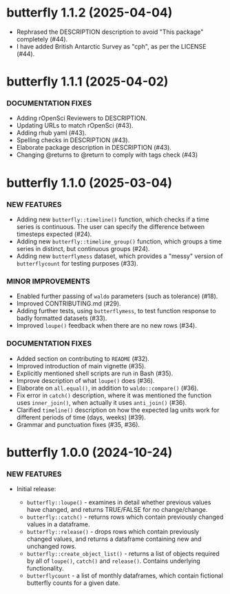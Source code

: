 butterfly 1.1.2 (2025-04-04)
=========================
* Rephrased the DESCRIPTION description to avoid "This package" completely (#44).
* I have added British Antarctic Survey as "cph", as per the LICENSE (#44).

butterfly 1.1.1 (2025-04-02)
=========================
### DOCUMENTATION FIXES
* Adding rOpenSci Reviewers to DESCRIPTION.
* Updating URLs to match rOpenSci (#43).
* Adding rhub yaml (#43).
* Spelling checks in DESCRIPTION (#43).
* Elaborate package description in DESCRIPTION (#43).
* Changing @returns to @return to comply with tags check (#43)

butterfly 1.1.0 (2025-03-04)
=========================

### NEW FEATURES

  * Adding new `butterfly::timeline()` function, which checks if a time series is continuous. The user can specify the difference between timesteps expected (#24).
  * Adding new `butterfly::timeline_group()` function, which groups a time series in distinct, but continuous groups (#24).
  * Adding new `butterflymess` dataset, which provides a "messy" version of `butterflycount` for testing purposes (#33).

### MINOR IMPROVEMENTS

  * Enabled further passing of `waldo` parameters (such as tolerance) (#18).
  * Improved CONTRIBUTING.md (#29).
  * Adding further tests, using `butterflymess`, to test function response to badly formatted datasets (#33).
  * Improved `loupe()` feedback when there are no new rows (#34).
  
### DOCUMENTATION FIXES
  * Added section on contributing to `README` (#32).
  * Improved introduction of main vignette (#35).
  * Explicitly mentioned shell scripts are run in Bash (#35).
  * Improve description of what `loupe()` does (#36).
  * Elaborate on `all.equal()`, in addition to `waldo::compare()` (#36).
  * Fix error in `catch()` description, where it was mentioned the function uses `inner_join()`, when actually it uses `anti_join()` (#36).
  * Clarified `timeline()` description on how the expected lag units work for different periods of time (days, weeks) (#39).
  * Grammar and punctuation fixes (#35, #36).


butterfly 1.0.0 (2024-10-24)
=========================

### NEW FEATURES

* Initial release:

  * `butterfly::loupe()` - examines in detail whether previous values have changed, and returns TRUE/FALSE for no change/change.
  * `butterfly::catch()` - returns rows which contain previously changed values in a dataframe.
  * `butterfly::release()` - drops rows which contain previously changed values, and returns a dataframe containing new and unchanged rows.
  * `butterfly::create_object_list()` - returns a list of objects required by all of `loupe()`, `catch()` and `release()`. Contains underlying functionality.
  * `butterflycount` - a list of monthly dataframes, which contain fictional butterfly counts for a given date.
